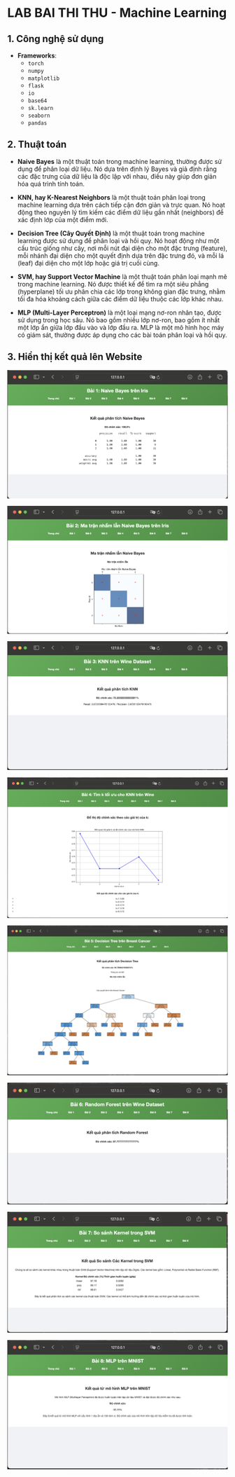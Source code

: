 # LAB BAI THI THU - Machine Learning

## 1. Công nghệ sử dụng
- **Frameworks**: 
  - `torch`
  - `numpy`
  - `matplotlib`
  - `flask`
  - `io`
  - `base64`
  - `sk.learn`
  - `seaborn`
  - `pandas`

## 2. Thuật toán
- **Naive Bayes** là một thuật toán trong machine learning, thường được sử dụng để phân loại dữ liệu. Nó dựa trên định lý Bayes và giả định rằng các đặc trưng của dữ liệu là độc lập với nhau, điều này giúp đơn giản hóa quá trình tính toán.

- **KNN, hay K-Nearest Neighbors** là một thuật toán phân loại trong machine learning dựa trên cách tiếp cận đơn giản và trực quan. Nó hoạt động theo nguyên lý tìm kiếm các điểm dữ liệu gần nhất (neighbors) để xác định lớp của một điểm mới.

- **Decision Tree (Cây Quyết Định)** là một thuật toán trong machine learning được sử dụng để phân loại và hồi quy. Nó hoạt động như một cấu trúc giống như cây, nơi mỗi nút đại diện cho một đặc trưng (feature), mỗi nhánh đại diện cho một quyết định dựa trên đặc trưng đó, và mỗi lá (leaf) đại diện cho một lớp hoặc giá trị cuối cùng.

- **SVM, hay Support Vector Machine** là một thuật toán phân loại mạnh mẽ trong machine learning. Nó được thiết kế để tìm ra một siêu phẳng (hyperplane) tối ưu phân chia các lớp trong không gian đặc trưng, nhằm tối đa hóa khoảng cách giữa các điểm dữ liệu thuộc các lớp khác nhau.

- **MLP (Multi-Layer Perceptron)** là một loại mạng nơ-ron nhân tạo, được sử dụng trong học sâu. Nó bao gồm nhiều lớp nơ-ron, bao gồm ít nhất một lớp ẩn giữa lớp đầu vào và lớp đầu ra. MLP là một mô hình học máy có giám sát, thường được áp dụng cho các bài toán phân loại và hồi quy.

## 3. Hiển thị kết quả lên Website 
<p align="center">
  <img src="https://github.com/tramit-work/LABBaiThiThu---MachineLearning/blob/main/photos/pic1.png" alt="">
</p>
<p align="center">
  <img src="https://github.com/tramit-work/LABBaiThiThu---MachineLearning/blob/main/photos/pic2.png" alt="">
</p>
<p align="center">
  <img src="https://github.com/tramit-work/LABBaiThiThu---MachineLearning/blob/main/photos/pic3.png" alt="">
</p>
<p align="center">
  <img src="https://github.com/tramit-work/LABBaiThiThu---MachineLearning/blob/main/photos/pic4.png" alt="">
</p>
<p align="center">
  <img src="https://github.com/tramit-work/LABBaiThiThu---MachineLearning/blob/main/photos/pic5.png" alt="">
</p>
<p align="center">
  <img src="https://github.com/tramit-work/LABBaiThiThu---MachineLearning/blob/main/photos/pic6.png" alt="">
</p>
<p align="center">
  <img src="https://github.com/tramit-work/LABBaiThiThu---MachineLearning/blob/main/photos/pic7.png" alt="">
</p>
<p align="center">
  <img src="https://github.com/tramit-work/LABBaiThiThu---MachineLearning/blob/main/photos/pic8.png" alt="">
</p>



